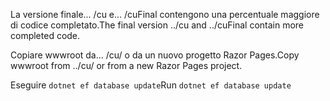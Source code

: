 <span data-ttu-id="c42f0-101">La versione finale... /cu e... /cuFinal contengono una percentuale maggiore di codice completato.</span><span class="sxs-lookup"><span data-stu-id="c42f0-101">The final version ../cu and ../cuFinal contain more completed code.</span></span>

<span data-ttu-id="c42f0-102">Copiare wwwroot da... /cu/ o da un nuovo progetto Razor Pages.</span><span class="sxs-lookup"><span data-stu-id="c42f0-102">Copy wwwroot from ../cu/ or from a new Razor Pages project.</span></span>

<span data-ttu-id="c42f0-103">Eseguire `dotnet ef database update`</span><span class="sxs-lookup"><span data-stu-id="c42f0-103">Run `dotnet ef database update`</span></span>
